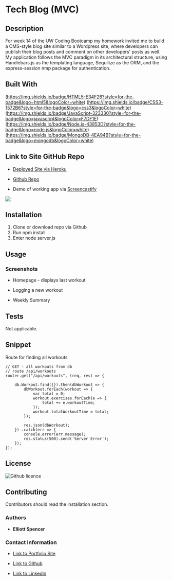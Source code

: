 # Tech Blog (MVC)

## Description

For week 14 of the UW Coding Bootcamp my homework invited me to build a CMS-style blog site similar to a Wordpress site, where developers can publish their blog posts and comment on other developers' posts as well. My application follows the MVC paradigm in its architectural structure, using Handlebars.js as the templating language, Sequilize as the ORM, and the express-session nmp package for authentication.

## Built With

(https://img.shields.io/badge/HTML5-E34F26?style=for-the-badge&logo=html5&logoColor=white)
(https://img.shields.io/badge/CSS3-1572B6?style=for-the-badge&logo=css3&logoColor=white)
(https://img.shields.io/badge/JavaScript-323330?style=for-the-badge&logo=javascript&logoColor=F7DF1E)
(https://img.shields.io/badge/Node.js-43853D?style=for-the-badge&logo=node.js&logoColor=white)
(https://img.shields.io/badge/MongoDB-4EA94B?style=for-the-badge&logo=mongodb&logoColor=white)


## Link to Site GitHub Repo

* [Deployed Site via Heroku](https://hw11-notetaker-uwbootcamp.herokuapp.com/notes)
* [Github Repo](https://github.com/spencee1315/hw_wk14)

* Demo of working app via [Screencastify](https://drive.google.com/file/d/16lcG863_pduJfFHh_dnkUF3iTYux-496/view)
<img src="public/assets/NoteTaker.png">

## Installation 

1. Clone or download repo via Github
2. Run npm install
3. Enter node server.js

## Usage 
### Screenshots

* Homepage - displays last workout

* Logging a new workout

* Weekly Summary

## Tests

Not applicable.

## Snippet
Route for finding all workouts

```
// GET - all workouts from db
// route /api/workouts
router.get("/api/workouts", (req, res) => {
   
    db.Workout.find({}).then(dbWorkout => {
        dbWorkout.forEach(workout => {
            var total = 0;
            workout.exercises.forEach(e => {
                total += e.workoutTime;
            });
            workout.totalWorkoutTime = total;
        });

        res.json(dbWorkout);
    }) .catch(err => {
        console.error(err.message);
        res.status(500).send('Server Error');
    });
});
```

## License 
![Github licence](http://img.shields.io/badge/license-MIT-blue.svg)

## Contributing 
Contributors should read the installation section. 

### Authors

* **Elliott Spencer**

### Contact Information

* [Link to Portfolio Site](https://spencee1315.github.io/hw_wk2/)

* [Link to Github](https://github.com/spencee1315)

* [Link to LinkedIn](https://www.linkedin.com/in/elliott-spencer-886a9818/)